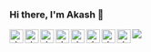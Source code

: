 ### Hi there, I'm Akash  👋

<!--
**akamhy/akamhy** is a ✨ _special_ ✨ repository because its `README.md` (this file) appears on your GitHub profile.

Here are some ideas to get you started:

- 🔭 I’m currently working on ...
- 🌱 I’m currently learning ...
- 👯 I’m looking to collaborate on ...
- 🤔 I’m looking for help with ...
- 💬 Ask me about ...
- 📫 How to reach me: ...
- 😄 Pronouns: ...
- ⚡ Fun fact: ...
-->


<img src='https://github-readme-stats.vercel.app/api?username=akamhy&&show_icons=true&title_color=ffffff&icon_color=daf7dc&text_color=daf7dc&bg_color=1e90ff'>

<a href="https://pypi.org/user/akamhy/">
  <img align="left" alt="akamhy - PyPi" width="24px" src="https://cdn.jsdelivr.net/npm/simple-icons@v3/icons/pypi.svg"/>
</a>

<a href="https://gitlab.com/akamhy">
  <img align="left" alt="akamhy - GitLab" width="24px" src="https://cdn.jsdelivr.net/npm/simple-icons@v3/icons/gitlab.svg"/>
</a>

<a href="https://www.kaggle.com/akamhy">
  <img align="left" alt="akamhy - Kaggle" width="24px" src="https://cdn.jsdelivr.net/npm/simple-icons@v3/icons/kaggle.svg"/>
</a>

<a href="https://www.npmjs.com/~akamhy">
  <img align="left" alt="akamhy - NPM" width="24px" src="https://cdn.jsdelivr.net/npm/simple-icons@v3/icons/npm.svg"/>
</a>

<a href="mailto:akash3pro@gmail.com">
  <img align="left" alt="akamhy - Gmail" width="24px" src="https://cdn.jsdelivr.net/npm/simple-icons@v3/icons/gmail.svg"/>
</a>

<a href="https://medium.com/@akamhy">
  <img align="left" alt="akamhy - Medium" width="24px" src="https://cdn.jsdelivr.net/npm/simple-icons@v3/icons/medium.svg"/>
</a>

<a href="https://codepen.io/akamhy">
  <img align="left" alt="akamhy - CodePen" width="24px" src="https://cdn.jsdelivr.net/npm/simple-icons@v3/icons/codepen.svg"/>
</a>

<a href="https://www.reddit.com/user/akamhy">
  <img align="left" alt="akamhy - Reddit" width="24px" src="https://cdn.jsdelivr.net/npm/simple-icons@v3/icons/reddit.svg"/>
</a>

